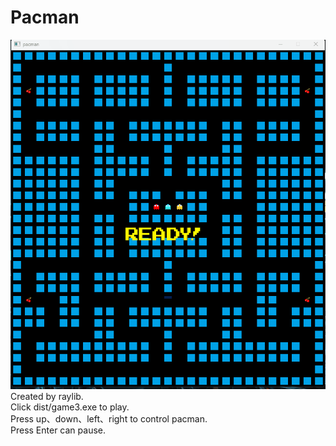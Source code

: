 # Pacman
![image](https://github.com/mikemikemikemikemmmm/pacman/blob/main/example.gif)  
Created by raylib.  
Click dist/game3.exe to play.   
Press up、down、left、right to control pacman.  
Press Enter can pause.  
